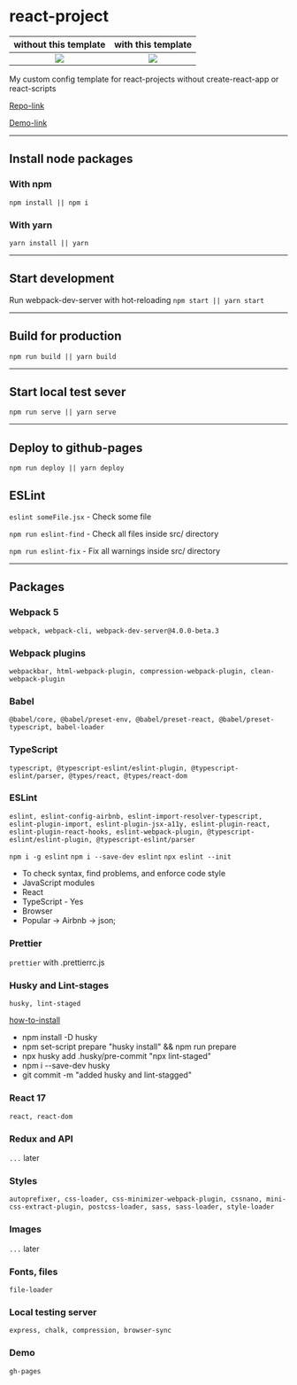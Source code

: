 # react-project

without this template      |  with this template
:-------------------------:|:-------------------------:
![](https://media.giphy.com/media/PgKc6XWRjJ4GgkAevA/giphy.gif)  |  ![](https://media.giphy.com/media/o0vwzuFwCGAFO/giphy.gif)

My custom config template for react-projects without create-react-app or react-scripts

[Repo-link](https://github.com/EvgenyLeukhin/react-project)

[Demo-link](http://evgenyleukhin.github.io/react-project/)
***
## Install node packages
### With npm 
```npm install || npm i```
### With yarn
```yarn install || yarn```
***
## Start development
Run webpack-dev-server with hot-reloading
```npm start || yarn start```
***
## Build for production
```npm run build || yarn build```
***
## Start local test sever
```npm run serve || yarn serve```
***
## Deploy to github-pages
```npm run deploy || yarn deploy```

## ESLint
```eslint someFile.jsx``` - Check some file

```npm run eslint-find``` - Check all files inside src/ directory

```npm run eslint-fix``` - Fix all warnings inside src/ directory

***

## Packages

### Webpack 5

```webpack, webpack-cli, webpack-dev-server@4.0.0-beta.3```

### Webpack plugins
```webpackbar, html-webpack-plugin, compression-webpack-plugin, clean-webpack-plugin```

### Babel
```@babel/core, @babel/preset-env, @babel/preset-react, @babel/preset-typescript, babel-loader```

### TypeScript
```typescript, @typescript-eslint/eslint-plugin, @typescript-eslint/parser, @types/react, @types/react-dom```

### ESLint

```eslint, eslint-config-airbnb, eslint-import-resolver-typescript, eslint-plugin-import, eslint-plugin-jsx-a11y, eslint-plugin-react, eslint-plugin-react-hooks, eslint-webpack-plugin, @typescript-eslint/eslint-plugin, @typescript-eslint/parser```

```npm i -g eslint```
```npm i --save-dev eslint```
```npx eslint --init``` 

* To check syntax, find problems, and enforce code style 
* JavaScript modules 
* React 
* TypeScript - Yes 
* Browser 
* Popular -> Airbnb -> json;

### Prettier
```prettier``` with .prettierrc.js

### Husky and Lint-stages 
```husky, lint-staged```

[how-to-install](https://stackoverflow.com/questions/50048717/lint-staged-not-running-on-precommit)

* npm install -D husky
* npm set-script prepare "husky install" && npm run prepare
* npx husky add .husky/pre-commit "npx lint-staged"
* npm i --save-dev husky
* git commit -m "added husky and lint-stagged"

### React 17
```react, react-dom```

### Redux and API
```...``` later

### Styles
```autoprefixer, css-loader, css-minimizer-webpack-plugin, cssnano, mini-css-extract-plugin, postcss-loader, sass, sass-loader, style-loader```

### Images
```...``` later

### Fonts, files
```file-loader```

### Local testing server
```express, chalk, compression, browser-sync```

### Demo
```gh-pages```